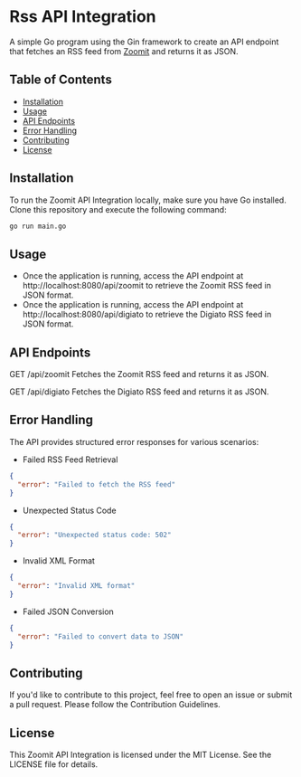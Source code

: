 # Rss API Integration

A simple Go program using the Gin framework to create an API endpoint that fetches an RSS feed from [Zoomit](https://www.zoomit.ir/feed/) and returns it as JSON.

## Table of Contents
- [Installation](#installation)
- [Usage](#usage)
- [API Endpoints](#api-endpoints)
- [Error Handling](#error-handling)
- [Contributing](#contributing)
- [License](#license)

## Installation

To run the Zoomit API Integration locally, make sure you have Go installed. Clone this repository and execute the following command:

```bash
go run main.go
```

## Usage
- Once the application is running, access the API endpoint at http://localhost:8080/api/zoomit to retrieve the Zoomit RSS feed in JSON format.
- Once the application is running, access the API endpoint at http://localhost:8080/api/digiato to retrieve the Digiato RSS feed in JSON format.

## API Endpoints
GET /api/zoomit
Fetches the Zoomit RSS feed and returns it as JSON.

GET /api/digiato
Fetches the Digiato RSS feed and returns it as JSON.

## Error Handling
The API provides structured error responses for various scenarios:
- Failed RSS Feed Retrieval
```json
{
  "error": "Failed to fetch the RSS feed"
}
```
- Unexpected Status Code 
```json
{
  "error": "Unexpected status code: 502"
}
```
- Invalid XML Format
```json
{
  "error": "Invalid XML format"
}
```
- Failed JSON Conversion
```json
{
  "error": "Failed to convert data to JSON"
}
```
## Contributing
If you'd like to contribute to this project, feel free to open an issue or submit a pull request. Please follow the Contribution Guidelines.

## License
This Zoomit API Integration is licensed under the MIT License. See the LICENSE file for details.
